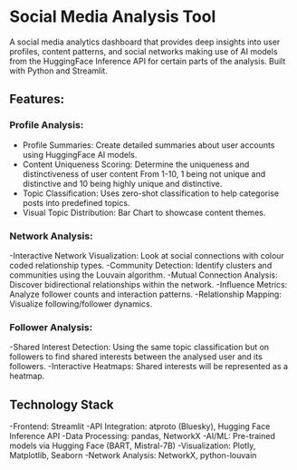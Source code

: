 # Social Media Analysis Tool 
A social media analytics dashboard that provides deep insights into user profiles, content patterns, and social networks making use of AI models from the HuggingFace Inference API for certain parts of the analysis. Built with Python and Streamlit.

## Features:

### Profile Analysis:

- Profile Summaries: Create detailed summaries about user accounts using HuggingFace AI models.
- Content Uniqueness Scoring: Determine the uniqueness and distinctiveness of user content From 1-10, 1 being not unique and distinctive and 10 being highly unique and distinctive.
- Topic Classification: Uses zero-shot classification to help categorise posts into predefined topics. 
- Visual Topic Distribution: Bar Chart to showcase content themes.

### Network Analysis:

-Interactive Network Visualization: Look at social connections with colour coded relationship types.
-Community Detection: Identify clusters and communities using the Louvain algorithm.
-Mutual Connection Analysis: Discover bidirectional relationships within the network.
-Influence Metrics: Analyze follower counts and interaction patterns.
-Relationship Mapping: Visualize following/follower dynamics.

### Follower Analysis:

-Shared Interest Detection: Using the same topic classification but on followers to find shared interests between the analysed user and its followers.
-Interactive Heatmaps: Shared interests will be represented as a heatmap.

## Technology Stack

-Frontend: Streamlit
-API Integration: atproto (Bluesky), Hugging Face Inference API
-Data Processing: pandas, NetworkX
-AI/ML: Pre-trained models via Hugging Face (BART, Mistral-7B)
-Visualization: Plotly, Matplotlib, Seaborn
-Network Analysis: NetworkX, python-louvain


